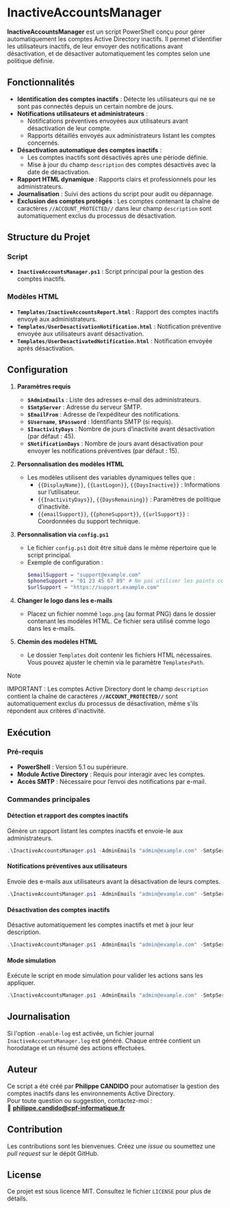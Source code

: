 # InactiveAccountsManager

**InactiveAccountsManager** est un script PowerShell conçu pour gérer automatiquement les comptes Active Directory inactifs. Il permet d’identifier les utilisateurs inactifs, de leur envoyer des notifications avant désactivation, et de désactiver automatiquement les comptes selon une politique définie.

## Fonctionnalités

- **Identification des comptes inactifs** : Détecte les utilisateurs qui ne se sont pas connectés depuis un certain nombre de jours.
- **Notifications utilisateurs et administrateurs** :
  - Notifications préventives envoyées aux utilisateurs avant désactivation de leur compte.
  - Rapports détaillés envoyés aux administrateurs listant les comptes concernés.
- **Désactivation automatique des comptes inactifs** : 
  - Les comptes inactifs sont désactivés après une période définie.
  - Mise à jour du champ `description` des comptes désactivés avec la date de désactivation.
- **Rapport HTML dynamique** : Rapports clairs et professionnels pour les administrateurs.
- **Journalisation** : Suivi des actions du script pour audit ou dépannage.
- **Exclusion des comptes protégés** : Les comptes contenant la chaîne de caractères `//ACCOUNT_PROTECTED//` dans leur champ `description` sont automatiquement exclus du processus de désactivation.

## Structure du Projet

### Script

- **`InactiveAccountsManager.ps1`** : Script principal pour la gestion des comptes inactifs.

### Modèles HTML

- **`Templates/InactiveAccountsReport.html`** : Rapport des comptes inactifs envoyé aux administrateurs.
- **`Templates/UserDesactivationNotification.html`** : Notification préventive envoyée aux utilisateurs avant désactivation.
- **`Templates/UserDesactivatedNotification.html`** : Notification envoyée après désactivation.

## Configuration

1. **Paramètres requis**
   - **`$AdminEmails`** : Liste des adresses e-mail des administrateurs.
   - **`$SmtpServer`** : Adresse du serveur SMTP.
   - **`$EmailFrom`** : Adresse de l’expéditeur des notifications.
   - **`$Username`**, **`$Password`** : Identifiants SMTP (si requis).
   - **`$InactivityDays`** : Nombre de jours d’inactivité avant désactivation (par défaut : 45).
   - **`$NotificationDays`** : Nombre de jours avant désactivation pour envoyer les notifications préventives (par défaut : 15).

2. **Personnalisation des modèles HTML**
   - Les modèles utilisent des variables dynamiques telles que :
     - `{{DisplayName}}`, `{{LastLogon}}`, `{{DaysInactive}}` : Informations sur l’utilisateur.
     - `{{InactivityDays}}`, `{{DaysRemaining}}` : Paramètres de politique d’inactivité.
     - `{{emailSupport}}`, `{{phoneSupport}}`, `{{urlSupport}}` : Coordonnées du support technique.

3. **Personnalisation via `config.ps1`**
   - Le fichier `config.ps1` doit être situé dans le même répertoire que le script principal.
   - Exemple de configuration :
     ```powershell
     $emailSupport = "support@example.com"
     $phoneSupport = "01 23 45 67 89" # Ne pas utiliser les points comme séparateurs
     $urlSupport = "https://support.example.com"
     ```

4. **Changer le logo dans les e-mails**
   - Placez un fichier nommé `logo.png` (au format PNG) dans le dossier contenant les modèles HTML. Ce fichier sera utilisé comme logo dans les e-mails.

5. **Chemin des modèles HTML**
   - Le dossier `Templates` doit contenir les fichiers HTML nécessaires. Vous pouvez ajuster le chemin via le paramètre `TemplatesPath`.

> [!NOTE]
> IMPORTANT : Les comptes Active Directory dont le champ `description` contient la chaîne de caractères **`//ACCOUNT_PROTECTED//`** sont automatiquement exclus du processus de désactivation, même s'ils répondent aux critères d'inactivité.

## Exécution

### Pré-requis

- **PowerShell** : Version 5.1 ou supérieure.
- **Module Active Directory** : Requis pour interagir avec les comptes.
- **Accès SMTP** : Nécessaire pour l’envoi des notifications par e-mail.

### Commandes principales

#### Détection et rapport des comptes inactifs
Génère un rapport listant les comptes inactifs et envoie-le aux administrateurs.
```powershell
.\InactiveAccountsManager.ps1 -AdminEmails "admin@example.com" -SmtpServer "smtp.example.com" -EmailFrom "no-reply@example.com" -InactivityDays 45
```

#### Notifications préventives aux utilisateurs
Envoie des e-mails aux utilisateurs avant la désactivation de leurs comptes.
```powershell
.\InactiveAccountsManager.ps1 -AdminEmails "admin@example.com" -SmtpServer "smtp.example.com" -EmailFrom "no-reply@example.com" -InactivityDays 45 -NotificationDays 15
```

#### Désactivation des comptes inactifs
Désactive automatiquement les comptes inactifs et met à jour leur description.
```powershell
.\InactiveAccountsManager.ps1 -AdminEmails "admin@example.com" -SmtpServer "smtp.example.com" -EmailFrom "no-reply@example.com" -InactivityDays 45 -enable-log
```

#### Mode simulation
Exécute le script en mode simulation pour valider les actions sans les appliquer.
```powershell
.\InactiveAccountsManager.ps1 -AdminEmails "admin@example.com" -SmtpServer "smtp.example.com" -EmailFrom "no-reply@example.com" -InactivityDays 45 -dryrun
```

## Journalisation

Si l'option `-enable-log` est activée, un fichier journal `InactiveAccountsManager.log` est généré. Chaque entrée contient un horodatage et un résumé des actions effectuées.

## Auteur

Ce script a été créé par **Philippe CANDIDO** pour automatiser la gestion des comptes inactifs dans les environnements Active Directory.  
Pour toute question ou suggestion, contactez-moi :  
📧 **philippe.candido@cpf-informatique.fr**

## Contribution

Les contributions sont les bienvenues. Créez une *issue* ou soumettez une *pull request* sur le dépôt GitHub.

## License

Ce projet est sous licence MIT. Consultez le fichier `LICENSE` pour plus de détails.